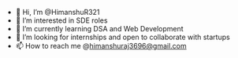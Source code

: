 - 👋 Hi, I’m @HimanshuR321
- 👀 I’m interested in SDE roles
- 🌱 I’m currently learning DSA and Web Development
- 💞️ I’m looking for internships and open to collaborate with startups 
- 📫 How to reach me @himanshuraj3696@gmail.com

<!---
HimanshuR321/HimanshuR321 is a ✨ special ✨ repository because its `README.md` (this file) appears on your GitHub profile.
You can click the Preview link to take a look at your changes.
--->
